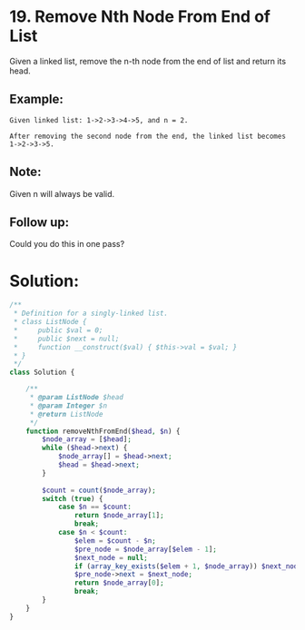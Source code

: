 # 19. Remove Nth Node From End of List
Given a linked list, remove the n-th node from the end of list and return its head.
## Example:
~~~
Given linked list: 1->2->3->4->5, and n = 2.

After removing the second node from the end, the linked list becomes 1->2->3->5.
~~~
## Note:
Given n will always be valid.
## Follow up:
Could you do this in one pass?

# Solution:
~~~PHP
/**
 * Definition for a singly-linked list.
 * class ListNode {
 *     public $val = 0;
 *     public $next = null;
 *     function __construct($val) { $this->val = $val; }
 * }
 */
class Solution {

    /**
     * @param ListNode $head
     * @param Integer $n
     * @return ListNode
     */
    function removeNthFromEnd($head, $n) {
        $node_array = [$head];
        while ($head->next) {
            $node_array[] = $head->next;
            $head = $head->next;
        }
        
        $count = count($node_array);
        switch (true) {
            case $n == $count:
                return $node_array[1];
                break;
            case $n < $count:
                $elem = $count - $n;
                $pre_node = $node_array[$elem - 1];
                $next_node = null;
                if (array_key_exists($elem + 1, $node_array)) $next_node = $node_array[$elem + 1];
                $pre_node->next = $next_node;
                return $node_array[0];
                break;
        }
    }
}
~~~